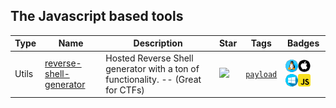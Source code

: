 
## The Javascript based tools

| Type | Name | Description | Star | Tags | Badges |
| --- | --- | --- | --- | --- | --- |
|Utils|[reverse-shell-generator](https://github.com/0dayCTF/reverse-shell-generator)|Hosted Reverse Shell generator with a ton of functionality. -- (Great for CTFs)|![](https://img.shields.io/github/stars/0dayCTF/reverse-shell-generator?label=%20)|[`payload`](/categorize/tags/payload.md)|![linux](./images/linux.png)![macos](./images/apple.png)![windows](./images/windows.png)[![Javascript](/images/javascript.png)](/categorize/langs/Javascript.md)|

